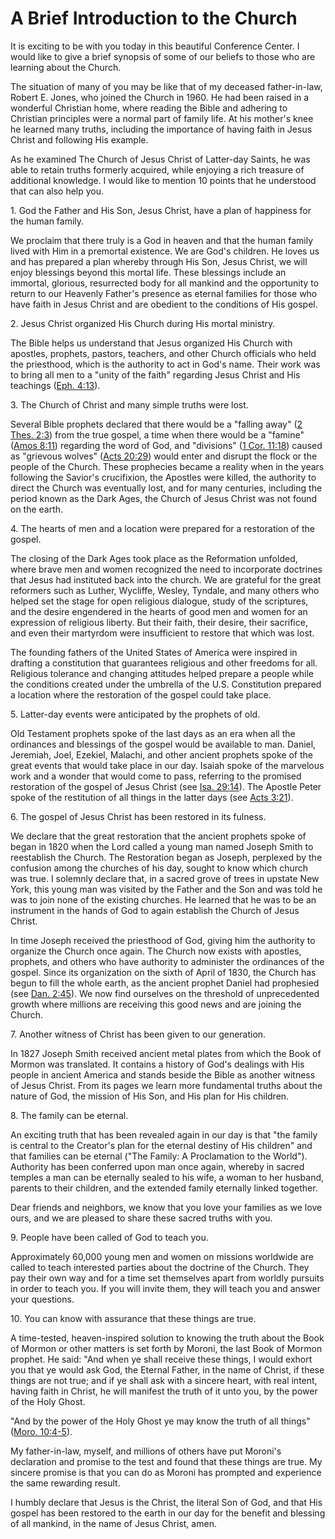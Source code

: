 # A Brief Introduction to the Church

It is exciting to be with you today in this beautiful Conference Center. I
would like to give a brief synopsis of some of our beliefs to those who are
learning about the Church.

The situation of many of you may be like that of my deceased father-in-law,
Robert E. Jones, who joined the Church in 1960. He had been raised in a
wonderful Christian home, where reading the Bible and adhering to Christian
principles were a normal part of family life. At his mother's knee he learned
many truths, including the importance of having faith in Jesus Christ and
following His example.

As he examined The Church of Jesus Christ of Latter-day Saints, he was able to
retain truths formerly acquired, while enjoying a rich treasure of additional
knowledge. I would like to mention 10 points that he understood that can also
help you.

1\. God the Father and His Son, Jesus Christ, have a plan of happiness for the
human family.

We proclaim that there truly is a God in heaven and that the human family
lived with Him in a premortal existence. We are God's children. He loves us
and has prepared a plan whereby through His Son, Jesus Christ, we will enjoy
blessings beyond this mortal life. These blessings include an immortal,
glorious, resurrected body for all mankind and the opportunity to return to
our Heavenly Father's presence as eternal families for those who have faith in
Jesus Christ and are obedient to the conditions of His gospel.

2\. Jesus Christ organized His Church during His mortal ministry.

The Bible helps us understand that Jesus organized His Church with apostles,
prophets, pastors, teachers, and other Church officials who held the
priesthood, which is the authority to act in God's name. Their work was to
bring all men to a "unity of the faith" regarding Jesus Christ and His
teachings ([Eph.
4:13](https://www.lds.org/scriptures/nt/eph/4.13?lang=eng#12)).

3\. The Church of Christ and many simple truths were lost.

Several Bible prophets declared that there would be a "falling away" ([2 Thes.
2:3](https://www.lds.org/scriptures/nt/2-thes/2.3?lang=eng#2)) from the true
gospel, a time when there would be a "famine" ([Amos
8:11](https://www.lds.org/scriptures/ot/amos/8.11?lang=eng#10)) regarding the
word of God, and "divisions" ([1 Cor.
11:18](https://www.lds.org/scriptures/nt/1-cor/11.18?lang=eng#17)) caused as
"grievous wolves" ([Acts
20:29](https://www.lds.org/scriptures/nt/acts/20.29?lang=eng#28)) would enter
and disrupt the flock or the people of the Church. These prophecies became a
reality when in the years following the Savior's crucifixion, the Apostles
were killed, the authority to direct the Church was eventually lost, and for
many centuries, including the period known as the Dark Ages, the Church of
Jesus Christ was not found on the earth.

4\. The hearts of men and a location were prepared for a restoration of the
gospel.

The closing of the Dark Ages took place as the Reformation unfolded, where
brave men and women recognized the need to incorporate doctrines that Jesus
had instituted back into the church. We are grateful for the great reformers
such as Luther, Wycliffe, Wesley, Tyndale, and many others who helped set the
stage for open religious dialogue, study of the scriptures, and the desire
engendered in the hearts of good men and women for an expression of religious
liberty. But their faith, their desire, their sacrifice, and even their
martyrdom were insufficient to restore that which was lost.

The founding fathers of the United States of America were inspired in drafting
a constitution that guarantees religious and other freedoms for all. Religious
tolerance and changing attitudes helped prepare a people while the conditions
created under the umbrella of the U.S. Constitution prepared a location where
the restoration of the gospel could take place.

5\. Latter-day events were anticipated by the prophets of old.

Old Testament prophets spoke of the last days as an era when all the
ordinances and blessings of the gospel would be available to man. Daniel,
Jeremiah, Joel, Ezekiel, Malachi, and other ancient prophets spoke of the
great events that would take place in our day. Isaiah spoke of the marvelous
work and a wonder that would come to pass, referring to the promised
restoration of the gospel of Jesus Christ (see [Isa.
29:14](https://www.lds.org/scriptures/ot/isa/29.14?lang=eng#13)). The Apostle
Peter spoke of the restitution of all things in the latter days (see [Acts
3:21](https://www.lds.org/scriptures/nt/acts/3.21?lang=eng#20)).

6\. The gospel of Jesus Christ has been restored in its fulness.

We declare that the great restoration that the ancient prophets spoke of began
in 1820 when the Lord called a young man named Joseph Smith to reestablish the
Church. The Restoration began as Joseph, perplexed by the confusion among the
churches of his day, sought to know which church was true. I solemnly declare
that, in a sacred grove of trees in upstate New York, this young man was
visited by the Father and the Son and was told he was to join none of the
existing churches. He learned that he was to be an instrument in the hands of
God to again establish the Church of Jesus Christ.

In time Joseph received the priesthood of God, giving him the authority to
organize the Church once again. The Church now exists with apostles, prophets,
and others who have authority to administer the ordinances of the gospel.
Since its organization on the sixth of April of 1830, the Church has begun to
fill the whole earth, as the ancient prophet Daniel had prophesied (see [Dan.
2:45](https://www.lds.org/scriptures/ot/dan/2.45?lang=eng#44)). We now find
ourselves on the threshold of unprecedented growth where millions are
receiving this good news and are joining the Church.

7\. Another witness of Christ has been given to our generation.

In 1827 Joseph Smith received ancient metal plates from which the Book of
Mormon was translated. It contains a history of God's dealings with His people
in ancient America and stands beside the Bible as another witness of Jesus
Christ. From its pages we learn more fundamental truths about the nature of
God, the mission of His Son, and His plan for His children.

8\. The family can be eternal.

An exciting truth that has been revealed again in our day is that "the family
is central to the Creator's plan for the eternal destiny of His children" and
that families can be eternal ("The Family: A Proclamation to the World").
Authority has been conferred upon man once again, whereby in sacred temples a
man can be eternally sealed to his wife, a woman to her husband, parents to
their children, and the extended family eternally linked together.

Dear friends and neighbors, we know that you love your families as we love
ours, and we are pleased to share these sacred truths with you.

9\. People have been called of God to teach you.

Approximately 60,000 young men and women on missions worldwide are called to
teach interested parties about the doctrine of the Church. They pay their own
way and for a time set themselves apart from worldly pursuits in order to
teach you. If you will invite them, they will teach you and answer your
questions.

10\. You can know with assurance that these things are true.

A time-tested, heaven-inspired solution to knowing the truth about the Book of
Mormon or other matters is set forth by Moroni, the last Book of Mormon
prophet. He said: "And when ye shall receive these things, I would exhort you
that ye would ask God, the Eternal Father, in the name of Christ, if these
things are not true; and if ye shall ask with a sincere heart, with real
intent, having faith in Christ, he will manifest the truth of it unto you, by
the power of the Holy Ghost.

"And by the power of the Holy Ghost ye may know the truth of all things"
([Moro. 10:4-5](https://www.lds.org/scriptures/bofm/moro/10.4-5?lang=eng#3)).

My father-in-law, myself, and millions of others have put Moroni's declaration
and promise to the test and found that these things are true. My sincere
promise is that you can do as Moroni has prompted and experience the same
rewarding result.

I humbly declare that Jesus is the Christ, the literal Son of God, and that
His gospel has been restored to the earth in our day for the benefit and
blessing of all mankind, in the name of Jesus Christ, amen.

